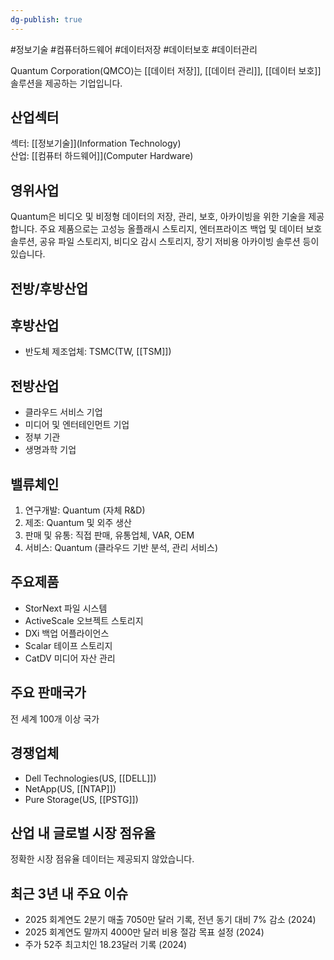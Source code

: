 ```yaml
---
dg-publish: true
---
```

#정보기술 #컴퓨터하드웨어 #데이터저장 #데이터보호 #데이터관리


Quantum Corporation(QMCO)는 [[데이터 저장]], [[데이터 관리]], [[데이터 보호]] 솔루션을 제공하는 기업입니다.

## 산업섹터

섹터: [[정보기술]](Information Technology)  
산업: [[컴퓨터 하드웨어]](Computer Hardware)

## 영위사업

Quantum은 비디오 및 비정형 데이터의 저장, 관리, 보호, 아카이빙을 위한 기술을 제공합니다. 주요 제품으로는 고성능 올플래시 스토리지, 엔터프라이즈 백업 및 데이터 보호 솔루션, 공유 파일 스토리지, 비디오 감시 스토리지, 장기 저비용 아카이빙 솔루션 등이 있습니다.

## 전방/후방산업

## 후방산업

- 반도체 제조업체: TSMC(TW, [[TSM]])

## 전방산업

- 클라우드 서비스 기업
- 미디어 및 엔터테인먼트 기업
- 정부 기관
- 생명과학 기업

## 밸류체인

1. 연구개발: Quantum (자체 R&D)
2. 제조: Quantum 및 외주 생산
3. 판매 및 유통: 직접 판매, 유통업체, VAR, OEM
4. 서비스: Quantum (클라우드 기반 분석, 관리 서비스)

## 주요제품

- StorNext 파일 시스템
- ActiveScale 오브젝트 스토리지
- DXi 백업 어플라이언스
- Scalar 테이프 스토리지
- CatDV 미디어 자산 관리

## 주요 판매국가

전 세계 100개 이상 국가

## 경쟁업체

- Dell Technologies(US, [[DELL]])
- NetApp(US, [[NTAP]])
- Pure Storage(US, [[PSTG]])

## 산업 내 글로벌 시장 점유율

정확한 시장 점유율 데이터는 제공되지 않았습니다.

## 최근 3년 내 주요 이슈

- 2025 회계연도 2분기 매출 7050만 달러 기록, 전년 동기 대비 7% 감소 (2024)
- 2025 회계연도 말까지 4000만 달러 비용 절감 목표 설정 (2024)
- 주가 52주 최고치인 18.23달러 기록 (2024)